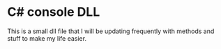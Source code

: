 # C# console DLL
This is a small dll file that I will be updating frequently with methods and stuff to make my life easier.

